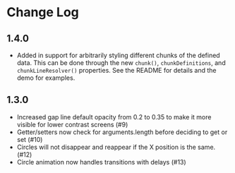 # Change Log

## 1.4.0

- Added in support for arbitrarily styling different chunks of the defined data. This can be done through the new `chunk()`, `chunkDefinitions`, and `chunkLineResolver()` properties. See the README for details and the demo for examples.


## 1.3.0

- Increased gap line default opacity from 0.2 to 0.35 to make it more visible for lower contrast screens (#9)
- Getter/setters now check for arguments.length before deciding to get or set (#10)
- Circles will not disappear and reappear if the X position is the same. (#12)
- Circle animation now handles transitions with delays (#13)
